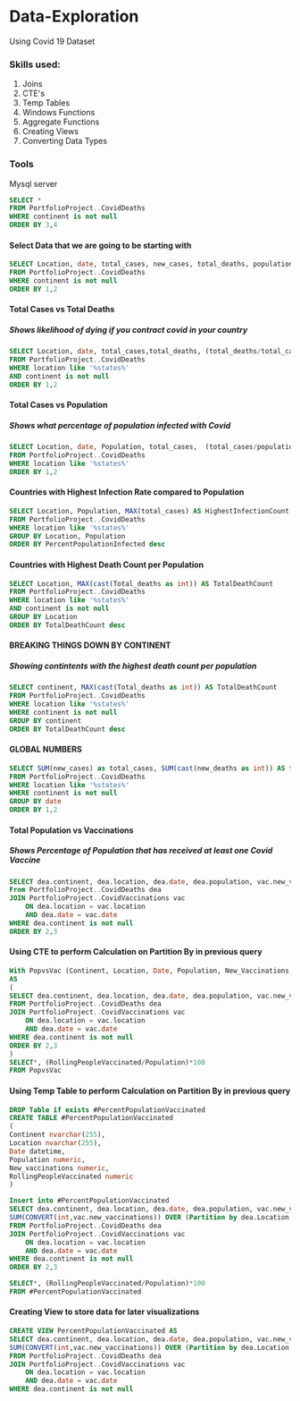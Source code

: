 # Data-Exploration
Using Covid 19 Dataset

### Skills used: 
1. Joins
2. CTE's
3. Temp Tables
4. Windows Functions
5. Aggregate Functions
6. Creating Views
7. Converting Data Types

### Tools
Mysql server


```sql
SELECT *
FROM PortfolioProject..CovidDeaths
WHERE continent is not null 
ORDER BY 3,4
```

#### Select Data that we are going to be starting with
```sql
SELECT Location, date, total_cases, new_cases, total_deaths, population
FROM PortfolioProject..CovidDeaths
WHERE continent is not null 
ORDER BY 1,2
```

#### Total Cases vs Total Deaths
##### Shows likelihood of dying if you contract covid in your country
```sql
SELECT Location, date, total_cases,total_deaths, (total_deaths/total_cases)*100 AS DeathPercentage
FROM PortfolioProject..CovidDeaths
WHERE location like '%states%'
AND continent is not null 
ORDER BY 1,2
```

#### Total Cases vs Population
##### Shows what percentage of population infected with Covid
```sql
SELECT Location, date, Population, total_cases,  (total_cases/population)*100 AS PercentPopulationInfected
FROM PortfolioProject..CovidDeaths
WHERE location like '%states%'
ORDER BY 1,2
```

#### Countries with Highest Infection Rate compared to Population
```sql
SELECT Location, Population, MAX(total_cases) AS HighestInfectionCount,  Max((total_cases/population))*100 AS PercentPopulationInfected
FROM PortfolioProject..CovidDeaths
WHERE location like '%states%'
GROUP BY Location, Population
ORDER BY PercentPopulationInfected desc
```

#### Countries with Highest Death Count per Population
```sql
SELECT Location, MAX(cast(Total_deaths as int)) AS TotalDeathCount
FROM PortfolioProject..CovidDeaths
WHERE location like '%states%'
AND continent is not null 
GROUP BY Location
ORDER BY TotalDeathCount desc
```


#### BREAKING THINGS DOWN BY CONTINENT

##### Showing contintents with the highest death count per population
```sql
SELECT continent, MAX(cast(Total_deaths as int)) AS TotalDeathCount
FROM PortfolioProject..CovidDeaths
WHERE location like '%states%'
WHERE continent is not null 
GROUP BY continent
ORDER BY TotalDeathCount desc
```


#### GLOBAL NUMBERS
```sql
SELECT SUM(new_cases) as total_cases, SUM(cast(new_deaths as int)) AS total_deaths, SUM(cast(new_deaths as int))/SUM(New_Cases)*100 as DeathPercentage
FROM PortfolioProject..CovidDeaths
WHERE location like '%states%'
WHERE continent is not null 
GROUP BY date
ORDER BY 1,2
```


#### Total Population vs Vaccinations
##### Shows Percentage of Population that has received at least one Covid Vaccine
```sql
SELECT dea.continent, dea.location, dea.date, dea.population, vac.new_vaccinations, SUM(CONVERT(int,vac.new_vaccinations)) OVER (Partition by dea.Location Order by dea.location, dea.Date) AS RollingPeopleVaccinated, (RollingPeopleVaccinated/population)*100
From PortfolioProject..CovidDeaths dea
JOIN PortfolioProject..CovidVaccinations vac
	ON dea.location = vac.location
	AND dea.date = vac.date
WHERE dea.continent is not null 
ORDER BY 2,3
```

#### Using CTE to perform Calculation on Partition By in previous query
```sql
With PopvsVac (Continent, Location, Date, Population, New_Vaccinations, RollingPeopleVaccinated)
AS
(
SELECT dea.continent, dea.location, dea.date, dea.population, vac.new_vaccinations, SUM(CONVERT(int,vac.new_vaccinations)) OVER (Partition by dea.Location Order by dea.location, dea.Date) as RollingPeopleVaccinated, (RollingPeopleVaccinated/population)*100
FROM PortfolioProject..CovidDeaths dea
JOIN PortfolioProject..CovidVaccinations vac
	ON dea.location = vac.location
	AND dea.date = vac.date
WHERE dea.continent is not null 
ORDER BY 2,3
)
SELECT*, (RollingPeopleVaccinated/Population)*100
FROM PopvsVac
```


#### Using Temp Table to perform Calculation on Partition By in previous query
```sql
DROP Table if exists #PercentPopulationVaccinated
CREATE TABLE #PercentPopulationVaccinated
(
Continent nvarchar(255),
Location nvarchar(255),
Date datetime,
Population numeric,
New_vaccinations numeric,
RollingPeopleVaccinated numeric
)

Insert into #PercentPopulationVaccinated
SELECT dea.continent, dea.location, dea.date, dea.population, vac.new_vaccinations, 
SUM(CONVERT(int,vac.new_vaccinations)) OVER (Partition by dea.Location Order by dea.location, dea.Date) AS RollingPeopleVaccinated, (RollingPeopleVaccinated/population)*100
FROM PortfolioProject..CovidDeaths dea
JOIN PortfolioProject..CovidVaccinations vac
	ON dea.location = vac.location
	AND dea.date = vac.date
WHERE dea.continent is not null 
ORDER BY 2,3

SELECT*, (RollingPeopleVaccinated/Population)*100
FROM #PercentPopulationVaccinated
```



#### Creating View to store data for later visualizations
```sql
CREATE VIEW PercentPopulationVaccinated AS
SELECT dea.continent, dea.location, dea.date, dea.population, vac.new_vaccinations, 
SUM(CONVERT(int,vac.new_vaccinations)) OVER (Partition by dea.Location Order by dea.location, dea.Date) AS RollingPeopleVaccinated, (RollingPeopleVaccinated/population)*100
FROM PortfolioProject..CovidDeaths dea
JOIN PortfolioProject..CovidVaccinations vac
	ON dea.location = vac.location
	AND dea.date = vac.date
WHERE dea.continent is not null 
```
